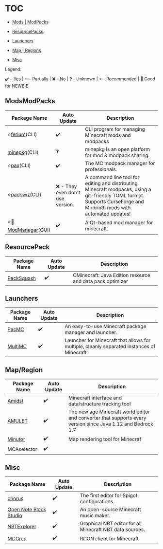 # TOC

- [Mods | ModPacks](#Mods/ModPacks)

- [ResourcePacks](#ResourcePack)

- [Launchers](Launchers)

- [Map | Regions](#Map/Region)

- [Misc](#Misc)

Legend:

✔️ – Yes | ➖ – Partially | ❌ – No
| ❓ - Unknown | ⭐ - Recommended | 🔎 Good for NEWBIE

## ModsModPacks

| Package Name                                                    | Auto Update                      | Description                                                                                                                                                          |
| --------------------------------------------------------------- | -------------------------------- | -------------------------------------------------------------------------------------------------------------------------------------------------------------------- |
| ⭐[ferium](https://github.com/gorilla-devs/ferium)(CLI)          | ✔️                               | CLI program for managing Minecraft mods and modpacks                                                                                                                 |
| [minepkg](https://preview.minepkg.io)(CLI)                      | ❓                                | minepkg is an open platform for mod & modpack sharing.                                                                                                               |
| ⭐[pax](https://github.com/froehlichA/pax)(CLI)                  | ✔️                               | The MC modpack manager for professionals.                                                                                                                            |
| ⭐[packwiz](https://github.com/packwiz/packwiz)(CLI)             | ❌ - They even don't use version. | A command line tool for editing and distributing Minecraft modpacks, using a git-friendly TOML format. Supports CurseForge and Modrinth mods with automated updates! |
| ⭐🔎[ModManager](https://github.com/kaniol-lck/modmanager/)(GUI) | ✔️                               | A Qt-based mod manager for minecraft.                                                                                                                                |

## ResourcePack

| Package Name                                              | Auto Update | Description                                               |
| --------------------------------------------------------- | ----------- | --------------------------------------------------------- |
| [PackSquash](https://comunidadaylas.github.io/PackSquash) | ✔️          | CMinecraft: Java Edition resource and data pack optimizer |

## Launchers

| Package Name                                | Auto Update | Description                                                                                |
| ------------------------------------------- | ----------- | ------------------------------------------------------------------------------------------ |
| [PacMC](https://github.com/jakobkmar/pacmc) | ✔️          | An easy-to-use Minecraft package manager and launcher.                                     |
| [MultiMC](https://multimc.org/)             | ✔️          | Launcher for Minecraft that allows for multiple, cleanly separated instances of Minecraft. |

## Map/Region

| Package Name                                          | Auto Update | Description                                                                                                  |
| ----------------------------------------------------- | ----------- | ------------------------------------------------------------------------------------------------------------ |
| [Amidst](https://github.com/toolbox4minecraft/amidst) | ✔️          | Minecraft interface and data/structure tracking tool                                                         |
| [AMULET](https://www.amuletmc.com/)                   | ✔️          | The new age Minecraft world editor and converter that supports every version since Java 1.12 and Bedrock 1.7 |
| [Minutor](http://seancode.com/minutor/)               | ✔️          | Map rendering tool for Minecraf                                                                              |
| MCAselector                                           | ✔️          |                                                                                                              |

## Misc

| Package Name                                                             | Auto Update | Description                                              |
| ------------------------------------------------------------------------ | ----------- | -------------------------------------------------------- |
| [chorus](https://chorusmc.org)                                           | ✔️          | The first editor for Spigot configurations.              |
| [Open Note Block Studio](https://github.com/OpenNBS/OpenNoteBlockStudio) | ✔️          | An open-source Minecraft music maker.                    |
| [NBTExplorer](https://github.com/jaquadro/NBTExplorer)                   | ✔️          | Graphical NBT editor for all Minecraft NBT data sources. |
| [MCCron](https://github.com/Tiiffi/mcrcon)                               | ✔️          | RCON client for Minecraft                                |
